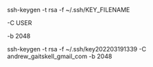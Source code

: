 

ssh-keygen -t rsa -f ~/.ssh/KEY_FILENAME

 -C USER

 -b 2048
 
ssh-keygen -t rsa -f ~/.ssh/key202203191339 -C andrew_gaitskell_gmail_com -b 2048

